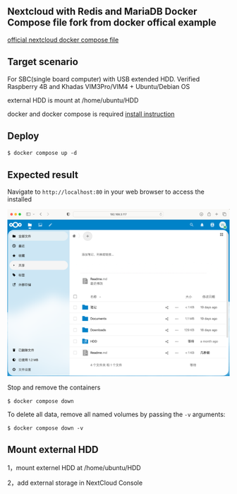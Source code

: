 ## Nextcloud with Redis and MariaDB Docker Compose file fork from docker offical example

[official nextcloud docker compose file](https://github.com/docker/awesome-compose/tree/master/nextcloud-redis-mariadb)

## Target scenario

For SBC(single board computer) with USB extended HDD. Verified Raspberry 4B and Khadas VIM3Pro/VIM4 + Ubuntu/Debian OS

external HDD is mount at /home/ubuntu/HDD

docker and docker compose is required [install instruction](https://docs.docker.com/engine/install/ubuntu/)

## Deploy

```
$ docker compose up -d
```

## Expected result

Navigate to `http://localhost:80` in your web browser to access the installed

![nextcloudhomepage](./preview.png)


Stop and remove the containers

```
$ docker compose down
```

To delete all data, remove all named volumes by passing the `-v` arguments:

```
$ docker compose down -v
```

## Mount external HDD

1，mount externel HDD at /home/ubuntu/HDD

2，add external storage in NextCloud Console
